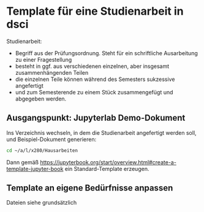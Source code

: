 # Template für eine Studienarbeit in dsci

Studienarbeit:

* Begriff aus der Prüfungsordnung. Steht für ein schriftliche Ausarbeitung zu einer Fragestellung
* besteht in ggf. aus verschiedenen einzelnen, aber insgesamt zusammenhängenden Teilen
* die einzelnen Teile können während des Semesters sukzessive angefertigt
* und zum Semesterende zu einem Stück zusammengefügt und abgegeben werden.

## Ausgangspunkt: Jupyterlab Demo-Dokument

Ins Verzeichnis wechseln, in dem die Studienarbeit angefertigt werden soll, und Beispiel-Dokument generieren:

```sh
cd ~/a/l/x280/Hausarbeiten
```

Dann gemäß <https://jupyterbook.org/start/overview.html#create-a-template-jupyter-book> ein Standard-Template erzeugen.

## Template an eigene Bedürfnisse anpassen

Dateien siehe grundsätzlich






